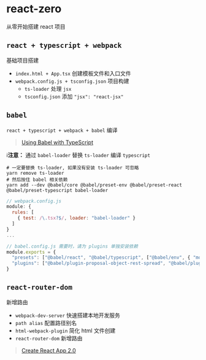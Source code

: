# react-zero
从零开始搭建 react 项目



## `react + typescript + webpack`
基础项目搭建

- `index.html + App.tsx` 创建模板文件和入口文件
- `webpack.config.js + tsconfig.json` 项目构建
  - `ts-loader` 处理 `jsx`
  - `tsconfig.json` 添加 `"jsx": "react-jsx"`



## `babel`
`react + typescript + webpack + babel` 编译

> [Using Babel with TypeScript](https://www.typescriptlang.org/docs/handbook/babel-with-typescript.html)

ℹ️**注意：** 通过 `babel-loader` 替换 `ts-loader` 编译 `typescript`

```shell
# 一定要替换 ts-loader, 如果没有安装 ts-loader 可忽略
yarn remove ts-loader
# 然后按住 babel 相关依赖
yarn add --dev @babel/core @babel/preset-env @babel/preset-react @babel/preset-typescript babel-loader
```

```js
// webpack.config.js
module: {
  rules: [
    { test: /\.tsx?$/, loader: "babel-loader" }
  ]
}
...
```

```js
// babel.config.js 需要时，请为 plugins 单独安装依赖
module.exports = {
  "presets": ["@babel/react", "@babel/typescript", ["@babel/env", { "modules": false }]],
  "plugins": ["@babel/plugin-proposal-object-rest-spread", "@babel/plugin-proposal-class-properties"]
}
```



## `react-router-dom`
新增路由

- `webpack-dev-server` 快速搭建本地开发服务
- `path alias` 配置路径别名
- `html-webpack-plugin` 简化 html 文件创建
- `react-router-dom` 新增路由



> [Create React App 2.0](https://reactjs.org/blog/2018/10/01/create-react-app-v2.html)
